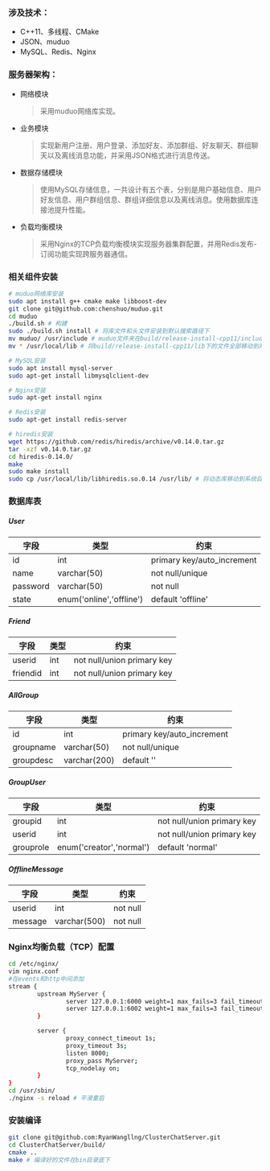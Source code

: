 ### 涉及技术：
- C++11、多线程、CMake
- JSON、muduo
- MySQL、Redis、Nginx
### 服务器架构：
- 网络模块  
    > 采用muduo网络库实现。
- 业务模块  
    > 实现新用户注册、用户登录、添加好友、添加群组、好友聊天、群组聊天以及离线消息功能，并采用JSON格式进行消息传送。
- 数据存储模块  
    > 使用MySQL存储信息，一共设计有五个表，分别是用户基础信息、用户好友信息、用户群组信息、群组详细信息以及离线消息。使用数据库连接池提升性能。
- 负载均衡模块  
    > 采用Nginx的TCP负载均衡模块实现服务器集群配置，并用Redis发布-订阅功能实现跨服务器通信。
### 相关组件安装
```bash
# muduo网络库安装
sudo apt install g++ cmake make libboost-dev
git clone git@github.com:chenshuo/muduo.git
cd muduo
./build.sh # 构建
sudo ./build.sh install # 将库文件和头文件安装到默认搜索路径下
mv muduo/ /usr/include # muduo文件夹在build/release-install-cpp11/include路径下
mv * /usr/local/lib # 将build/release-install-cpp11/lib下的文件全部移动到系统目录下

# MySQL安装
sudo apt install mysql-server
sudo apt-get install libmysqlclient-dev

# Nginx安装
sudo apt-get install nginx

# Redis安装
sudo apt-get install redis-server

# hiredis安装
wget https://github.com/redis/hiredis/archive/v0.14.0.tar.gz
tar -xzf v0.14.0.tar.gz
cd hiredis-0.14.0/
make
sudo make install
sudo cp /usr/local/lib/libhiredis.so.0.14 /usr/lib/ # 将动态库移动到系统目录下
```
### 数据库表
##### User
字段 |类型 |约束
---|---|---
id | int | primary key/auto_increment
name | varchar(50) | not null/unique
password | varchar(50) | not null
state | enum('online','offline') | default 'offline'
##### Friend
字段 |类型 |约束
---|---|---
userid | int | not null/union primary key
friendid | int | not null/union primary key
##### AllGroup
字段 |类型 |约束
---|---|---
id | int | primary key/auto_increment
groupname | varchar(50) | not null/unique
groupdesc | varchar(200) | default ''
##### GroupUser
字段 |类型 |约束
---|---|---
groupid | int | not null/union primary key
userid | int | not null/union primary key
grouprole | enum('creator','normal') | default 'normal'
##### OfflineMessage
字段 |类型 |约束
---|---|---
userid | int | not null
message | varchar(500) | not null

### Nginx均衡负载（TCP）配置
```bash
cd /etc/nginx/
vim nginx.conf
#在events和http中间添加
stream {
        upstream MyServer {
                server 127.0.0.1:6000 weight=1 max_fails=3 fail_timeout=30s;
                server 127.0.0.1:6002 weight=1 max_fails=3 fail_timeout=30s;
        }

        server {
                proxy_connect_timeout 1s;
                proxy_timeout 3s;
                listen 8000;
                proxy_pass MyServer;
                tcp_nodelay on;
        }
}
cd /usr/sbin/
./nginx -s reload # 平滑重启
```
### 安装编译
```bash
git clone git@github.com:RyanWangllng/ClusterChatServer.git
cd ClusterChatServer/build/
cmake ..
make # 编译好的文件在bin目录底下
```